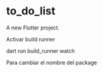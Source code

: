 # to_do_list

A new Flutter project.

Activar build runner

dart run build_runner watch

Para cambiar el nombre del package